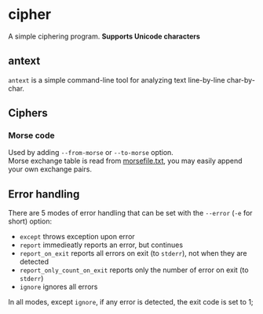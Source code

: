 # cipher
A simple ciphering program. **Supports Unicode characters**


## antext
`antext` is a simple command-line tool for analyzing text line-by-line char-by-char.


## Ciphers
### Morse code
Used by adding `--from-morse` or `--to-morse` option. \
Morse exchange table is read from [morsefile.txt](./morsefile.txt), you may easily append your own exchange pairs.


## Error handling
There are 5 modes of error handling that can be set with the `--error` (`-e` for short) option:
- `except` throws exception upon error
- `report` immedieatly reports an error, but continues
- `report_on_exit` reports all errors on exit (to `stderr`), not when they are detected
- `report_only_count_on_exit` reports only the number of error on exit (to `stderr`)
- `ignore` ignores all errors

In all modes, except `ignore`, if any error is detected, the exit code is set to 1;

